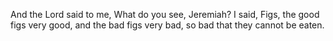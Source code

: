 And the Lord said to me, What do you see, Jeremiah? I said, Figs, the good figs very good, and the bad figs very bad, so bad that they cannot be eaten.
